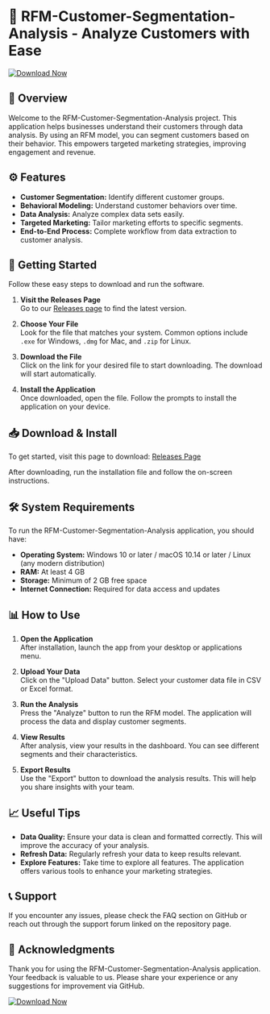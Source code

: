 # 🎯 RFM-Customer-Segmentation-Analysis - Analyze Customers with Ease

[![Download Now](https://img.shields.io/badge/Download%20Now-%23FF4081.svg?style=flat&logo=github)](https://github.com/niks060504/RFM-Customer-Segmentation-Analysis/releases)

## 📁 Overview

Welcome to the RFM-Customer-Segmentation-Analysis project. This application helps businesses understand their customers through data analysis. By using an RFM model, you can segment customers based on their behavior. This empowers targeted marketing strategies, improving engagement and revenue.

## ⚙️ Features

- **Customer Segmentation:** Identify different customer groups.
- **Behavioral Modeling:** Understand customer behaviors over time.
- **Data Analysis:** Analyze complex data sets easily.
- **Targeted Marketing:** Tailor marketing efforts to specific segments.
- **End-to-End Process:** Complete workflow from data extraction to customer analysis.
  
## 🚀 Getting Started

Follow these easy steps to download and run the software.

1. **Visit the Releases Page**  
   Go to our [Releases page](https://github.com/niks060504/RFM-Customer-Segmentation-Analysis/releases) to find the latest version.

2. **Choose Your File**  
   Look for the file that matches your system. Common options include `.exe` for Windows, `.dmg` for Mac, and `.zip` for Linux.

3. **Download the File**  
   Click on the link for your desired file to start downloading. The download will start automatically.

4. **Install the Application**  
   Once downloaded, open the file. Follow the prompts to install the application on your device.

## 📥 Download & Install

To get started, visit this page to download: [Releases Page](https://github.com/niks060504/RFM-Customer-Segmentation-Analysis/releases)

After downloading, run the installation file and follow the on-screen instructions.

## 🛠️ System Requirements

To run the RFM-Customer-Segmentation-Analysis application, you should have:

- **Operating System:** Windows 10 or later / macOS 10.14 or later / Linux (any modern distribution)
- **RAM:** At least 4 GB
- **Storage:** Minimum of 2 GB free space
- **Internet Connection:** Required for data access and updates

## 📊 How to Use

1. **Open the Application**  
   After installation, launch the app from your desktop or applications menu.

2. **Upload Your Data**  
   Click on the "Upload Data" button. Select your customer data file in CSV or Excel format.

3. **Run the Analysis**  
   Press the "Analyze" button to run the RFM model. The application will process the data and display customer segments.

4. **View Results**  
   After analysis, view your results in the dashboard. You can see different segments and their characteristics.

5. **Export Results**  
   Use the "Export" button to download the analysis results. This will help you share insights with your team.

## 📈 Useful Tips

- **Data Quality:** Ensure your data is clean and formatted correctly. This will improve the accuracy of your analysis.
- **Refresh Data:** Regularly refresh your data to keep results relevant.
- **Explore Features:** Take time to explore all features. The application offers various tools to enhance your marketing strategies.

## 📞 Support

If you encounter any issues, please check the FAQ section on GitHub or reach out through the support forum linked on the repository page.

## 🎉 Acknowledgments

Thank you for using the RFM-Customer-Segmentation-Analysis application. Your feedback is valuable to us. Please share your experience or any suggestions for improvement via GitHub. 

[![Download Now](https://img.shields.io/badge/Download%20Now-%23FF4081.svg?style=flat&logo=github)](https://github.com/niks060504/RFM-Customer-Segmentation-Analysis/releases)